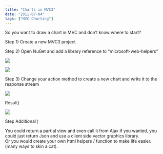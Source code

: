```yaml
---
title: "Charts in MVC3"
date: "2011-07-04"
tags: ["MVC Charting"]
---
```


So you want to draw a chart in MVC and don’t know where to start?

Step 1) Create a new MVC3 project

Step 2) Open NuGet and add a library reference to “microsoft-web-helpers”

![](/images//blog/image.axd?picture=image_thumb_64.png)

![](/images//blog/image.axd?picture=image_thumb_65.png)

Step 3) Change your action method to create a new chart and write it to the response stream

![](/images//blog/image.axd?picture=image_thumb_66.png)

Result)

![](/images//blog/image.axd?picture=image_thumb_67.png)

Step Additional )

You could return a partial view and even call it from Ajax if you wanted, you could just return Json and use a client side vector graphics library.   
Or you would create your own html helpers / function to make life easier. (many ways to skin a cat). 
